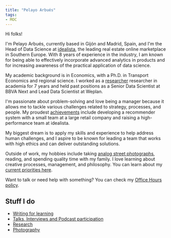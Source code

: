 ```yaml
---
title: "Pelayo Arbués"
tags:
- MOC
---
```


Hi folks!

I'm Pelayo Arbués, currently based in Gijón and Madrid, Spain, and I'm the Head of Data Science at [idealista](https://www.idealista.com/), the leading real estate online marketplace in Southern Europe. With 8 years of experience in the industry, I am known for being able to effectively incorporate advanced analytics in products and for increasing awareness of the practical application of data science. 

My academic background is in Economics, with a Ph.D. in Transport Economics and regional science. I worked as a [researcher](research/) researcher in academia for 7 years and held past positions as a Senior Data Scientist at BBVA Next and Lead Data Scientist at Weplan.

I'm passionate about problem-solving and love being a manager because it allows me to tackle various challenges related to strategy, processes, and people. My proudest [achievements](writing/My%20failure%20resume.md) include developing a recommender system with a small team at a large retail company and raising a high-performance team at idealista.

My biggest dream is to apply my skills and experience to help address human challenges, and I aspire to be known for leading a team that works with high ethics and can deliver outstanding solutions.

Outside of work, my hobbies include taking [analog street photographs](photography/photography.md), reading, and spending quality time with my family. I love learning about creative processes, management, and philosophy. You can learn about my [current priorities here](now.md). 

Want to talk or need help with something? You can check my [Office Hours policy](Office%20hours.md). 

## Stuff I do

- [Writing for learning](digital-garden.md)
- [Talks, Interviews and Podcast participation](appearances/)
- [Research](research/)
- [Photography](photography/photography.md)

